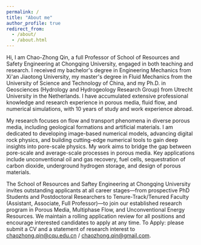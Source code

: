 ```yaml
---
permalink: /
title: "About me"
author_profile: true
redirect_from: 
  - /about/
  - /about.html
---
```


Hi, I am Chao-Zhong Qin, a full Professor of School of Resources and Safety Engineering at Chongqing University, engaged in both teaching and research. I received my bachelor's degree in Engineering Mechanics from Xi'an Jiaotong University, my master's degree in Fluid Mechanics from the University of Science and Technology of China, and my Ph.D. in Geosciences (Hydrology and Hydrogeology Research Group) from Utrecht University in the Netherlands. I have accumulated extensive professional knowledge and research experience in porous media, fluid flow, and numerical simulations, with 10 years of study and work experience abroad.

My research focuses on flow and transport phenomena in diverse porous media, including geological formations and artificial materials. I am dedicated to developing image-based numerical models, advancing digital rock physics, and building cutting-edge numerical tools to gain deep insights into pore-scale physics. My work aims to bridge the gap between pore-scale and average-scale processes in porous media. Key applications include unconventional oil and gas recovery, fuel cells, sequestration of carbon dioxide, underground hydrogen storage, and design of porous materials.


The School of Resources and Saftey Engineering at Chongqing University invites outstanding applicants at all career stages—from prospective PhD Students and Postdoctoral Researchers to Tenure-Track/Tenured Faculty (Assistant, Associate, Full Professor)—to join our established research program in Porous Media, Multiphase Flow, and Unconventional Energy Resources. We maintain a rolling application review for all positions and encourage interested candidates to apply at any time. To Apply: please submit a CV and a statement of research interest to chaozhong.qin@cqu.edu.cn / chaozhong.qin@gmail.com.
